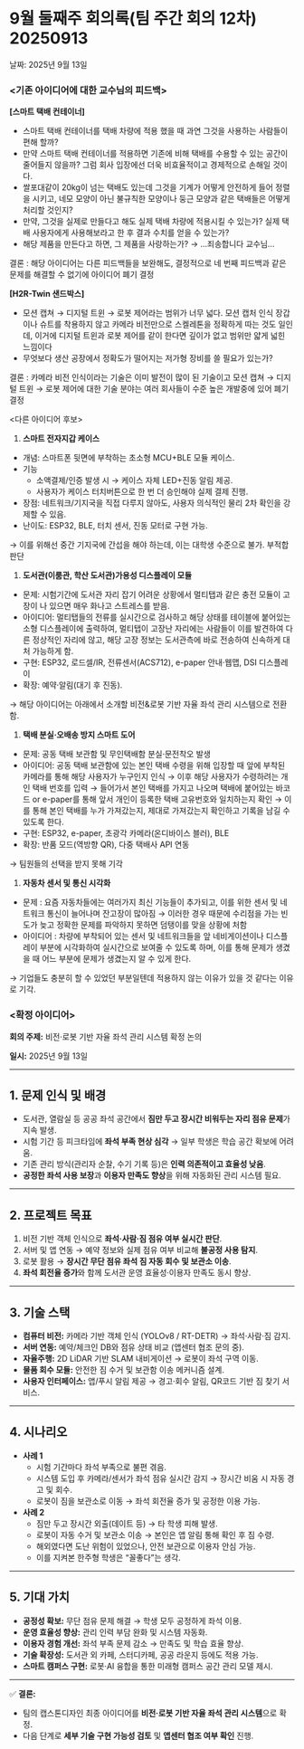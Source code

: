 # 9월 둘째주 회의록(팀 주간 회의 12차) 20250913

날짜: 2025년 9월 13일

### <기존 아이디어에 대한 교수님의 피드백>

**[스마트 택배 컨테이너]**

- 스마트 택배 컨테이너를 택배 차량에 적용 했을 때 과연 그것을 사용하는 사람들이 편해 할까?
- 만약 스마트 택배 컨테이너를 적용하면 기존에 비해 택배를 수용할 수 있는 공간이 줄어들지 않을까? 그럼 회사 입장에선 더욱 비효율적이고 경제적으로 손해일 것이다.
- 쌀포대같이 20kg이 넘는 택배도 있는데 그것을 기계가 어떻게 안전하게 들어 정렬을 시키고, 네모 모양이 아닌 불규칙한 모양이나 둥근 모양과 같은 택배들은 어떻게 처리할 것인지?
- 만약, 그것을 실제로 만들다고 해도 실제 택배 차량에 적용시킬 수 있는가? 실제 택배 사용자에게 사용해보라고 한 후 결과 수치를 얻을 수 있는가?
- 해당 제품을 만든다고 하면, 그 제품을 사랑하는가? → …죄송합니다 교수님…

결론 : 해당 아이디어는 다른 피드백들을 보완해도, 결정적으로 네 번째 피드백과 같은 문제를 해결할 수 없기에 아이디어 폐기 결정

**[H2R-Twin 샌드박스]**

- 모션 캡쳐 → 디지털 트윈 → 로봇 제어라는 범위가 너무 넓다. 모션 캡처 인식 장갑이나 슈트를 착용하지 않고 카메라 비전만으로 스켈레톤을 정확하게 따는 것도 일인데, 이거에 디지털 트윈과 로봇 제어를 같이 한다면 깊이가 없고 범위만 얇게 넓힌 느낌이다
- 무엇보다 생산 공장에서 정확도가 떨어지는 저가형 장비를 쓸 필요가 있는가?

결론 : 카메라 비전 인식이라는 기술은 이미 발전이 많이 된 기술이고 모션 캡쳐 → 디지털 트윈 → 로봇 제어에 대한 기술 분야는 여러 회사들이 수준 높은 개발중에 있어 폐기 결정

<다른 아이디어 후보>

1. **스마트 전자지갑 케이스**
- 개념: 스마트폰 뒷면에 부착하는 초소형 MCU+BLE 모듈 케이스.
- 기능
    - 소액결제/인증 발생 시 → 케이스 자체 LED+진동 알림 제공.
    - 사용자가 케이스 터치버튼으로 한 번 더 승인해야 실제 결제 진행.
- 장점: 네트워크/기지국을 직접 다루지 않아도, 사용자 의식적인 물리 2차 확인을 강제할 수 있음.
- 난이도: ESP32, BLE, 터치 센서, 진동 모터로 구현 가능.

→ 이를 위해선 중간 기지국에 간섭을 해야 하는데, 이는 대학생 수준으로 불가. 부적합 판단

1. **도서관(이룸관, 학산 도서관)가용성 디스플레이 모듈**
- 문제: 시험기간에 도서관 자리 잡기 어려운 상황에서 멀티탭과 같은 충전 모듈이 고장이 나 있으면 매우 화나고 스트레스를 받음.
- 아이디어: 멀티탭들의 전류를 실시간으로 검사하고 해당 상태를 테이블에 붙어있는 소형 디스플레이에 출력하여, 멀티탭이 고장난 자리에는 사람들이 이를 발견하여 다른 정상적인 자리에 않고, 해당 고장 정보는 도서관측에 바로 전송하여 신속하게 대처 가능하게 함.
- 구현: ESP32, 로드셀/IR, 전류센서(ACS712), e-paper 안내·웹맵, DSI 디스플레이
- 확장: 예약·알림(대기 후 진동).

→ 해당 아이디어는 아래에서 소개할 비전&로봇 기반 자율 좌석 관리 시스템으로 전환함.

1. **택배 분실·오배송 방지 스마트 도어**
- 문제: 공동 택배 보관함 및 무인택배함 분실·문전착오 발생
- 아이디어: 공동 택배 보관함에 있는 본인 택배 수령을 위해 입장할 때 앞에 부착된 카메라를 통해 해당 사용자가 누구인지 인식 → 이후 해당 사용자가 수령하려는 개인 택배 번호를 입력 → 들어가서 본인 택배를 가지고 나오며 택배에 붙어있는 바코드 or e-paper를 통해 앞서 개인이 등록한 택배 고유번호와 일치하는지 확인 → 이를 통해 본인 택배를 누가 가져갔는지, 제대로 가져갔는지 확인하고 기록을 남길 수 있도록 한다.
- 구현: ESP32, e-paper, 초광각 카메라(온디바이스 블러), BLE
- 확장: 반품 모드(역방향 QR), 다중 택배사 API 연동

→ 팀원들의 선택을 받지 못해 기각

1. **자동차 센서 및 통신 시각화**
- 문제 : 요즘 자동차들에는 여러가지 최신 기능들이 추가되고, 이를 위한 센서 및 네트워크 통신이 늘어나며 잔고장이 많아짐 → 이러한 경우 때문에 수리점을 가는 빈도가 늦고 정확한 문제를 파악하지 못하면 덤탱이를 맞을 상황에 처함
- 아이디어 : 차량에 부착되어 있는 센서 및 네트워크들을 앞 네비게이션이나 디스플레이 부분에 시각화하여 실시간으로 보여줄 수 있도록 하며, 이를 통해 문제가 생겼을 때 어느 부분에 문제가 생겼는지 알 수 있게 한다.

→ 기업들도 충분히 할 수 있었던 부분일텐데 적용하지 않는 이유가 있을 것 같다는 이유로 기각.

### <확정 아이디어>

**회의 주제:** 비전·로봇 기반 자율 좌석 관리 시스템 확정 논의

**일시:** 2025년 9월 13일

---

## 1. 문제 인식 및 배경

- 도서관, 열람실 등 공공 좌석 공간에서 **짐만 두고 장시간 비워두는 자리 점유 문제**가 지속 발생.
- 시험 기간 등 피크타임에 **좌석 부족 현상 심각** → 일부 학생은 학습 공간 확보에 어려움.
- 기존 관리 방식(관리자 순찰, 수기 기록 등)은 **인력 의존적이고 효율성 낮음**.
- **공정한 좌석 사용 보장**과 **이용자 만족도 향상**을 위해 자동화된 관리 시스템 필요.

---

## 2. 프로젝트 목표

1. 비전 기반 객체 인식으로 **좌석·사람·짐 점유 여부 실시간 판단**.
2. 서버 및 앱 연동 → 예약 정보와 실제 점유 여부 비교해 **불공정 사용 탐지**.
3. 로봇 활용 → **장시간 무단 점유 좌석 짐 자동 회수 및 보관소 이송**.
4. **좌석 회전율 증가**와 함께 도서관 운영 효율성·이용자 만족도 동시 향상.

---

## 3. 기술 스택

- **컴퓨터 비전:** 카메라 기반 객체 인식 (YOLOv8 / RT-DETR) → 좌석·사람·짐 감지.
- **서버 연동:** 예약/체크인 DB와 점유 상태 비교 (앱센터 협조 문의 중).
- **자율주행:** 2D LiDAR 기반 SLAM 내비게이션 → 로봇이 좌석 구역 이동.
- **물품 회수 모듈:** 안전한 짐 수거 및 보관함 이송 메커니즘 설계.
- **사용자 인터페이스:** 앱/푸시 알림 제공 → 경고·회수 알림, QR코드 기반 짐 찾기 서비스.

---

## 4. 시나리오

- **사례 1**
    - 시험 기간마다 좌석 부족으로 불편 겪음.
    - 시스템 도입 후 카메라/센서가 좌석 점유 실시간 감지 → 장시간 비움 시 자동 경고 및 회수.
    - 로봇이 짐을 보관소로 이동 → 좌석 회전율 증가 및 공정한 이용 가능.
- **사례 2**
    - 짐만 두고 장시간 외출(데이트 등) → 타 학생 피해 발생.
    - 로봇이 자동 수거 및 보관소 이송 → 본인은 앱 알림 통해 확인 후 짐 수령.
    - 해외였다면 도난 위험이 있었으나, 안전 보관으로 이용자 안심 가능.
    - 이를 지켜본 한주형 학생은 “꼴좋다”는 생각.

---

## 5. 기대 가치

- **공정성 확보:** 무단 점유 문제 해결 → 학생 모두 공정하게 좌석 이용.
- **운영 효율성 향상:** 관리 인력 부담 완화 및 시스템 자동화.
- **이용자 경험 개선:** 좌석 부족 문제 감소 → 만족도 및 학습 효율 향상.
- **기술 확장성:** 도서관 외 카페, 스터디카페, 공공 라운지 등에도 적용 가능.
- **스마트 캠퍼스 구현:** 로봇·AI 융합을 통한 미래형 캠퍼스 공간 관리 모델 제시.

---

✅ **결론:**

- 팀의 캡스톤디자인 최종 아이디어를 **비전·로봇 기반 자율 좌석 관리 시스템**으로 확정.
- 다음 단계로 **세부 기술 구현 가능성 검토** 및 **앱센터 협조 여부 확인** 진행.